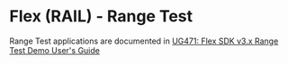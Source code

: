 # Flex (RAIL) - Range Test

Range Test applications are documented in [UG471: Flex SDK v3.x Range Test Demo
User's Guide](https://www.silabs.com/documents/public/user-guides/ug471-flex-v3x-range-test-demo.pdf)
